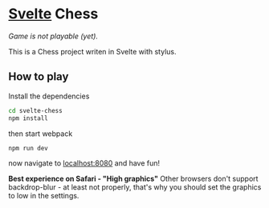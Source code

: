 # [Svelte](https://svelte.dev) Chess

_Game is not playable (yet)._

This is a Chess project writen in Svelte with stylus.

## How to play

Install the dependencies
```bash
cd svelte-chess
npm install
```

then start webpack
```bash
npm run dev
```

now navigate to [localhost:8080](http://localhost:8080) and have fun!

**Best experience on Safari - "High graphics"**
Other browsers don't support backdrop-blur - at least not properly, that's why you should set the graphics to low in the settings.
